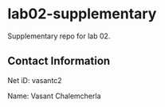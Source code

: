 # lab02-supplementary
Supplementary repo for lab 02.

## Contact Information

Net iD: vasantc2

Name: Vasant Chalemcherla
